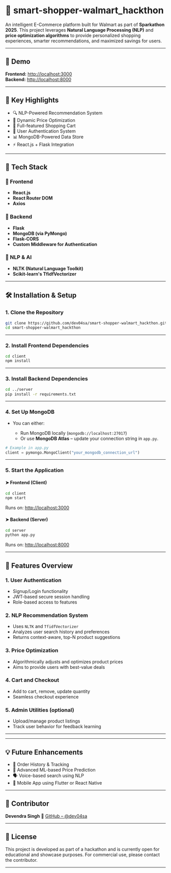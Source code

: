 
# 🛒 smart-shopper-walmart_hackthon

An intelligent E-Commerce platform built for Walmart as part of **Sparkathon 2025**. This project leverages **Natural Language Processing (NLP)** and **price optimization algorithms** to provide personalized shopping experiences, smarter recommendations, and maximized savings for users.


---

## 🚀 Demo

**Frontend:** [http://localhost:3000](http://localhost:3000)  
**Backend:** [http://localhost:8000](http://localhost:8000)

---

## 🧠 Key Highlights

- 🔍 NLP-Powered Recommendation System  
- 💸 Dynamic Price Optimization  
- 🛒 Full-featured Shopping Cart  
- 🔐 User Authentication System  
- 📊 MongoDB-Powered Data Store  
- ⚡ React.js + Flask Integration  

---

## 🧰 Tech Stack

### 🎨 Frontend
- **React.js**
- **React Router DOM**
- **Axios**

### 🧠 Backend
- **Flask**
- **MongoDB (via PyMongo)**
- **Flask-CORS**
- **Custom Middleware for Authentication**

### 🧪 NLP & AI
- **NLTK (Natural Language Toolkit)**
- **Scikit-learn's TfidfVectorizer**

---

## 🛠️ Installation & Setup

### 1. Clone the Repository

```bash
git clone https://github.com/dev04sa/smart-shopper-walmart_hackthon.git
cd smart-shopper-walmart_hackthon
````

---

### 2. Install Frontend Dependencies

```bash
cd client
npm install
```

---

### 3. Install Backend Dependencies

```bash
cd ../server
pip install -r requirements.txt
```

---

### 4. Set Up MongoDB

* You can either:

  * Run MongoDB locally (`mongodb://localhost:27017`)
  * Or use **MongoDB Atlas** – update your connection string in `app.py`.

```python
# Example in app.py
client = pymongo.MongoClient("your_mongodb_connection_url")
```

---

### 5. Start the Application

#### ➤ Frontend (Client)

```bash
cd client
npm start
```

Runs on: [http://localhost:3000](http://localhost:3000)

#### ➤ Backend (Server)

```bash
cd server
python app.py
```

Runs on: [http://localhost:8000](http://localhost:8000)

---

## 🔑 Features Overview

### 1. **User Authentication**

* Signup/Login functionality
* JWT-based secure session handling
* Role-based access to features

### 2. **NLP Recommendation System**

* Uses `NLTK` and `TfidfVectorizer`
* Analyzes user search history and preferences
* Returns context-aware, top-N product suggestions

### 3. **Price Optimization**

* Algorithmically adjusts and optimizes product prices
* Aims to provide users with best-value deals

### 4. **Cart and Checkout**

* Add to cart, remove, update quantity
* Seamless checkout experience

### 5. **Admin Utilities (optional)**

* Upload/manage product listings
* Track user behavior for feedback learning

---



---

## 💡 Future Enhancements

* 🧾 Order History & Tracking
* 🧠 Advanced ML-based Price Prediction
* 🗣️ Voice-based search using NLP
* 📱 Mobile App using Flutter or React Native

---

## 👤 Contributor

**Devendra Singh**
🔗 [GitHub – @dev04sa](https://github.com/dev04sa)

---

## 📜 License

This project is developed as part of a hackathon and is currently open for educational and showcase purposes. For commercial use, please contact the contributor.

---

```

